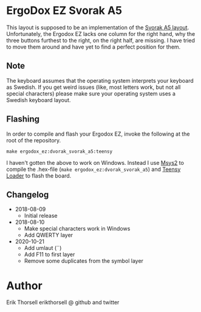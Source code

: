 # ErgoDox EZ Svorak A5 

This layout is supposed to be an implementation of the [Svorak A5
layout](http://aoeu.info/s/dvorak/svorak). Unfortunately, the Ergodox EZ lacks
one column for the right hand, why the three buttons furthest to the right, on
the right half, are missing. I have tried to move them around and have yet to
find a perfect position for them.


## Note

The keyboard assumes that the operating system interprets your keyboard as
Swedish. If you get weird issues (like, most letters work, but not all special
characters) please make sure your operating system uses a Swedish keyboard
layout.


## Flashing

In order to compile and flash your Ergodox EZ, invoke the following at the root
of the repository.

`make ergodox_ez:dvorak_svorak_a5:teensy`

I haven't gotten the above to work on Windows. Instead I use
[Msys2](https://www.msys2.org/) to compile the .hex-file (`make ergodox_ez:dvorak_svorak_a5`)
and [Teensy Loader](https://www.pjrc.com/teensy/loader_win10.html) to flash the
board.


## Changelog

* 2018-08-09
  * Initial release
* 2018-08-10
  * Make special characters work in Windows
  * Add QWERTY layer
* 2020-10-21
  * Add umlaut (¨)
  * Add F11 to first layer
  * Remove some duplicates from the symbol layer

# Author
Erik Thorsell
erikthorsell @ github and twitter

